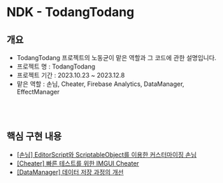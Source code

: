 # NDK - TodangTodang 

## 개요
- TodangTodang 프로젝트의 노동균이 맡은 역할과 그 코드에 관한 설명입니다.
- 프로젝트 명 : TodangTodang
- 프로젝트 기간 : 2023.10.23 ~ 2023.12.8
- 맡은 역할 : 손님, Cheater, Firebase Analytics, DataManager, EffectManager

<br><br>

## 핵심 구현 내용
- [[손님] EditorScript와 ScriptableObject를 이용한 커스터마이징 손님](/CustomerCustomize/)
- [[Cheater] 빠른 테스트를 위한 IMGUI Cheater](/Cheater/)
- [[DataManager] 데이터 저장 과정의 개선](/DataManager/)


  
  